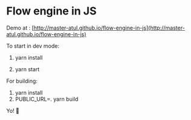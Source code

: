 # Flow engine in JS 

Demo at : [http://master-atul.github.io/flow-engine-in-js](http://master-atul.github.io/flow-engine-in-js)

To start in dev mode:

1. yarn install

2. yarn start


For building:

1. yarn install
2. PUBLIC_URL=. yarn build


Yo! 🍺